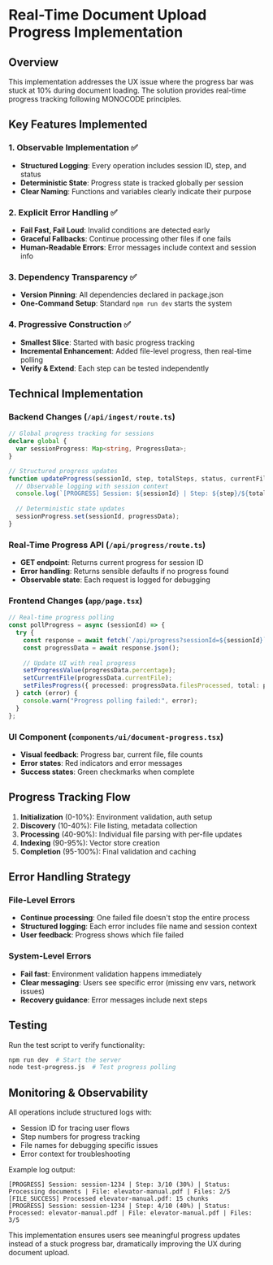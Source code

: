# Real-Time Document Upload Progress Implementation

## Overview
This implementation addresses the UX issue where the progress bar was stuck at 10% during document loading. The solution provides real-time progress tracking following MONOCODE principles.

## Key Features Implemented

### 1. Observable Implementation ✅
- **Structured Logging**: Every operation includes session ID, step, and status
- **Deterministic State**: Progress state is tracked globally per session
- **Clear Naming**: Functions and variables clearly indicate their purpose

### 2. Explicit Error Handling ✅
- **Fail Fast, Fail Loud**: Invalid conditions are detected early
- **Graceful Fallbacks**: Continue processing other files if one fails
- **Human-Readable Errors**: Error messages include context and session info

### 3. Dependency Transparency ✅
- **Version Pinning**: All dependencies declared in package.json
- **One-Command Setup**: Standard `npm run dev` starts the system

### 4. Progressive Construction ✅
- **Smallest Slice**: Started with basic progress tracking
- **Incremental Enhancement**: Added file-level progress, then real-time polling
- **Verify & Extend**: Each step can be tested independently

## Technical Implementation

### Backend Changes (`/api/ingest/route.ts`)
```typescript
// Global progress tracking for sessions
declare global {
  var sessionProgress: Map<string, ProgressData>;
}

// Structured progress updates
function updateProgress(sessionId, step, totalSteps, status, currentFile, filesProcessed, totalFiles) {
  // Observable logging with session context
  console.log(`[PROGRESS] Session: ${sessionId} | Step: ${step}/${totalSteps}`);
  
  // Deterministic state updates
  sessionProgress.set(sessionId, progressData);
}
```

### Real-Time Progress API (`/api/progress/route.ts`)
- **GET endpoint**: Returns current progress for session ID
- **Error handling**: Returns sensible defaults if no progress found
- **Observable state**: Each request is logged for debugging

### Frontend Changes (`app/page.tsx`)
```typescript
// Real-time progress polling
const pollProgress = async (sessionId) => {
  try {
    const response = await fetch(`/api/progress?sessionId=${sessionId}`);
    const progressData = await response.json();
    
    // Update UI with real progress
    setProgressValue(progressData.percentage);
    setCurrentFile(progressData.currentFile);
    setFilesProgress({ processed: progressData.filesProcessed, total: progressData.totalFiles });
  } catch (error) {
    console.warn("Progress polling failed:", error);
  }
};
```

### UI Component (`components/ui/document-progress.tsx`)
- **Visual feedback**: Progress bar, current file, file counts
- **Error states**: Red indicators and error messages
- **Success states**: Green checkmarks when complete

## Progress Tracking Flow

1. **Initialization** (0-10%): Environment validation, auth setup
2. **Discovery** (10-40%): File listing, metadata collection  
3. **Processing** (40-90%): Individual file parsing with per-file updates
4. **Indexing** (90-95%): Vector store creation
5. **Completion** (95-100%): Final validation and caching

## Error Handling Strategy

### File-Level Errors
- **Continue processing**: One failed file doesn't stop the entire process
- **Structured logging**: Each error includes file name and session context
- **User feedback**: Progress shows which file failed

### System-Level Errors
- **Fail fast**: Environment validation happens immediately
- **Clear messaging**: Users see specific error (missing env vars, network issues)
- **Recovery guidance**: Error messages include next steps

## Testing

Run the test script to verify functionality:
```bash
npm run dev  # Start the server
node test-progress.js  # Test progress polling
```

## Monitoring & Observability

All operations include structured logs with:
- Session ID for tracing user flows
- Step numbers for progress tracking
- File names for debugging specific issues
- Error context for troubleshooting

Example log output:
```
[PROGRESS] Session: session-1234 | Step: 3/10 (30%) | Status: Processing documents | File: elevator-manual.pdf | Files: 2/5
[FILE_SUCCESS] Processed elevator-manual.pdf: 15 chunks
[PROGRESS] Session: session-1234 | Step: 4/10 (40%) | Status: Processed: elevator-manual.pdf | File: elevator-manual.pdf | Files: 3/5
```

This implementation ensures users see meaningful progress updates instead of a stuck progress bar, dramatically improving the UX during document upload.
